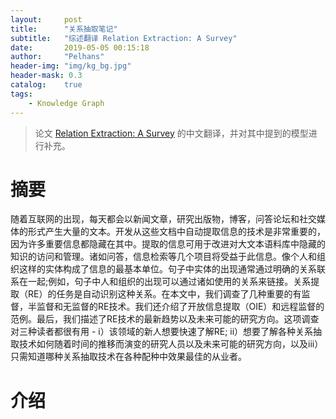```yaml
---
layout:     post
title:      "关系抽取笔记"
subtitle:   "综述翻译 Relation Extraction: A Survey"
date:       2019-05-05 00:15:18
author:     "Pelhans"
header-img: "img/kg_bg.jpg"
header-mask: 0.3 
catalog:    true
tags:
    - Knowledge Graph
---
```



> 论文 [Relation Extraction: A Survey](https://www.jianguoyun.com/p/DYDkXgAQq_6CBxib4boB) 的中文翻译，并对其中提到的模型进行补充。

# 摘要

随着互联网的出现，每天都会以新闻文章，研究出版物，博客，问答论坛和社交媒体的形式产生大量的文本。开发从这些文档中自动提取信息的技术是非常重要的，因为许多重要信息都隐藏在其中。提取的信息可用于改进对大文本语料库中隐藏的知识的访问和管理。诸如问答，信息检索等几个项目将受益于此信息。像个人和组织这样的实体构成了信息的最基本单位。句子中实体的出现通常通过明确的关系联系在一起;例如，句子中人和组织的出现可以通过诸如使用的关系来链接。关系提取（RE）的任务是自动识别这种关系。在本文中，我们调查了几种重要的有监督，半监督和无监督的RE技术。我们还介绍了开放信息提取（OIE）和远程监督的范例。最后，我们描述了RE技术的最新趋势以及未来可能的研究方向。这项调查对三种读者都很有用 -  i）该领域的新人想要快速了解RE; ii）想要了解各种关系抽取技术如何随着时间的推移而演变的研究人员以及未来可能的研究方向，以及iii）只需知道哪种关系抽取技术在各种配种中效果最佳的从业者。

# 介绍


